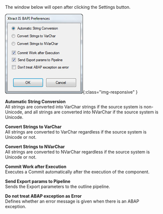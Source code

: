 The window below will open after clicking the Settings button.

![BAPI-Settings](/img/content/BAPI-Settings.png){:class="img-responsive" }

**Automatic String Conversion**<br>
All strings are converted into VarChar strings if the source system is non-Unicode, and all strings are converted into NVarChar if the source system is Unicode.

**Convert Strings to VarChar**<br>
All strings are converted to VarChar regardless if the source system is Unicode or not.

**Convert Strings to NVarChar**<br>
All strings are converted to NVarChar regardless if the source system is Unicode or not.

**Commit Work after Execution**<br>
Executes a Commit automatically after the execution of the component.

**Send Export params to Pipeline**<br>
Sends the Export parameters to the outline pipeline.

**Do not treat ABAP exception as Error**<br>
Defines whether an error message is given when there is an ABAP exception.